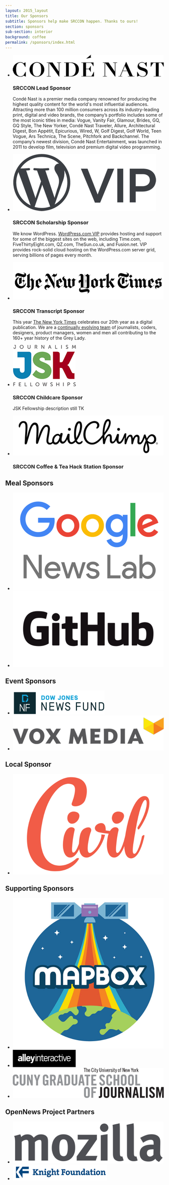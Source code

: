 ```yaml
---
layout: 2015_layout
title: Our Sponsors
subtitle: Sponsors help make SRCCON happen. Thanks to ours!
section: sponsors
sub-section: interior
background: coffee
permalink: /sponsors/index.html
---
```

<div id="sponsorpage">
<ul class="toplevel">

<li><a href="http://www.condenast.com" class="imglink"><img src="/media/img/partners/conde.png"></a>
<h3>SRCCON Lead Sponsor</h3>
<p>Condé Nast is a premier media company renowned for producing the highest quality content for the world's most influential audiences.  Attracting more than 100 million consumers across its industry-leading print, digital and video brands, the company’s portfolio includes some of the most iconic titles in media: Vogue, Vanity Fair, Glamour, Brides, GQ, GQ Style, The New Yorker, Condé Nast Traveler, Allure, Architectural Digest, Bon Appétit, Epicurious, Wired, W, Golf Digest, Golf World, Teen Vogue, Ars Technica, The Scene, Pitchfork and Backchannel.  The company’s newest division, Condé Nast Entertainment, was launched in 2011 to develop film, television and premium digital video programming.</p></li>

<li class="accessiblitysponsor wordpress"><a href="https://vip.wordpress.com/" class="imglink"><img src="/media/img/partners/wpcom-vip-logo-graphite.jpg"></a>
<h3>SRCCON Scholarship Sponsor</h3>
<p>We know WordPress. <a href="https://vip.wordpress.com/">WordPress.com VIP</a> provides hosting and support for some of the biggest sites on the web, including Time.com,
FiveThirtyEight.com, QZ.com, TheSun.co.uk, and Fusion.net. VIP provides rock-solid cloud hosting on the WordPress.com server grid,
serving billions of pages every month.</p></li>

<li class="accessiblitysponsor"><a href="http://www.nytimes.com" class="imglink"><img src="/media/img/partners/nyt.png" class="nyt"></a>
<h3>SRCCON Transcript Sponsor</h3>
<p>This year <a href="http://www.nytimes.com">The New York Times</a> celebrates our 20th year as a digital publication. We are a <a href="http://www.nytco.com/careers/technology/">continually evolving team</a> of journalists, coders, designers, product managers, women and men all contributing to the 160+ year history of the Grey Lady.</p></li>

<li class="accessiblitysponsor"><a href="http://jsk.stanford.edu/" class="imglink"><img src="/media/img/partners/jsk.jpg" class="jsk"></a>
<h3>SRCCON Childcare Sponsor</h3>
<p>JSK Fellowship description still TK</p></li>

<li class="accessiblitysponsor"><a href="http://www.mailchimp.com/" class="imglink"><img src="/media/img/partners/mc_script_black_web.png"></a>
<h3>SRCCON Coffee & Tea Hack Station Sponsor</h3></li>

</ul>

<h2>Meal Sponsors</h2>

<ul class="eventsponsor meals">

<li><a href="https://newslab.withgoogle.com/" class="imglink"><img src="/media/img/partners/news-lab-logo-2.png"></a></li>

<li><a href="https://github.com/" class="imglink"><img src="/media/img/partners/GitHub_Logo.png"></a></li>

</ul>

<h2>Event Sponsors</h2>

<ul class="eventsponsor">

<li class="djnf"><a href="https://www.newsfund.org/" class="imglink"><img src="/media/img/partners/DJ_News_Fund_Revised.png"></a></li>
<li class="djnf"><a href="http://www.voxmedia.com/" class="imglink"><img src="/media/img/partners/vox_media_horiz.png"></a></li>

</ul>

<h2>Local Sponsor</h2>

<ul class="localsponsor">
<li class="civil"><a href="https://www.civilcomments.com/" class="imglink"><img src="/media/img/partners/Civil_Logo_transparent.png"></a></li>
</ul>

<h2>Supporting Sponsors</h2>
<ul class="supportingsponsor">
<li><a href="https://www.mapbox.com/" class="imglink"><img src="/media/img/partners/Mapbox-Graphic.jpg"></a>
<li class="alley"><a href="http://www.alleyinteractive.com/" class="imglink"><img src="/media/img/partners/alley.jpg"></a></li>
<li class="um"><a href="https://www.journalism.cuny.edu/" class="imglink"><img src="/media/img/partners/CUNY.png"></a></li>
</ul>

<h2>OpenNews Project Partners</h2>
<ul class="supportingsponsor">
<li><a href="http://www.mozilla.org/" class="imglink"><img alt="Mozilla" src="/media/img/partners/mozilla.png"></a></li>
<li class="knightfoundation"><a href="http://www.knightfoundation.org/" class="imglink"><img alt="Knight Foundation" src="/media/img/partners/knight.png"></a></li>
</ul>

</div>
